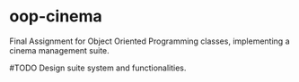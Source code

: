 # oop-cinema
Final Assignment for Object Oriented Programming classes, implementing a cinema management suite.

#TODO
Design suite system and functionalities.
